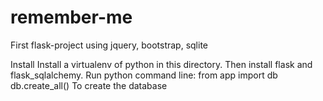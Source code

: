 # remember-me
First flask-project using jquery, bootstrap, sqlite

Install
Install a virtualenv of python in this directory. Then install flask and flask_sqlalchemy.
Run python command line:
  from app import db
  db.create_all()
To create the database
